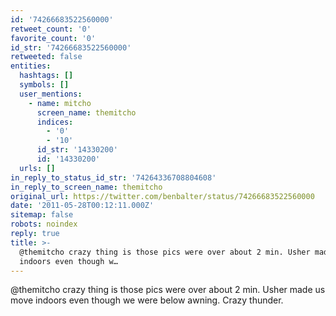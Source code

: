 ```yaml
---
id: '74266683522560000'
retweet_count: '0'
favorite_count: '0'
id_str: '74266683522560000'
retweeted: false
entities:
  hashtags: []
  symbols: []
  user_mentions:
    - name: mitcho
      screen_name: themitcho
      indices:
        - '0'
        - '10'
      id_str: '14330200'
      id: '14330200'
  urls: []
in_reply_to_status_id_str: '74264336708804608'
in_reply_to_screen_name: themitcho
original_url: https://twitter.com/benbalter/status/74266683522560000
date: '2011-05-28T00:12:11.000Z'
sitemap: false
robots: noindex
reply: true
title: >-
  @themitcho crazy thing is those pics were over about 2 min. Usher made us move
  indoors even though w…
---
```


@themitcho crazy thing is those pics were over about 2 min. Usher made us move indoors even though we were below awning. Crazy thunder.